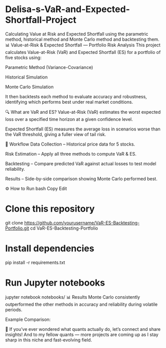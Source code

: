 # Delisa-s-VaR-and-Expected-Shortfall-Project
Calculating Value at Risk and Expected Shortfall using the parametric method, historical method and Monte Carlo method and backtesting them.
📊 Value-at-Risk & Expected Shortfall — Portfolio Risk Analysis
This project calculates Value-at-Risk (VaR) and Expected Shortfall (ES) for a portfolio of five stocks using:

Parametric Method (Variance-Covariance)

Historical Simulation

Monte Carlo Simulation

It then backtests each method to evaluate accuracy and robustness, identifying which performs best under real market conditions.

🔍 What are VaR and ES?
Value-at-Risk (VaR) estimates the worst expected loss over a specified time horizon at a given confidence level.

Expected Shortfall (ES) measures the average loss in scenarios worse than the VaR threshold, giving a fuller view of tail risk.

📂 Workflow
Data Collection – Historical price data for 5 stocks.

Risk Estimation – Apply all three methods to compute VaR & ES.

Backtesting – Compare predicted VaR against actual losses to test model reliability.

Results – Side-by-side comparison showing Monte Carlo performed best.

⚙ How to Run
bash
Copy
Edit
# Clone this repository
git clone https://github.com/yourusername/VaR-ES-Backtesting-Portfolio.git
cd VaR-ES-Backtesting-Portfolio

# Install dependencies
pip install -r requirements.txt

# Run Jupyter notebooks
jupyter notebook notebooks/
📊 Results
Monte Carlo consistently outperformed the other methods in accuracy and reliability during volatile periods.

Example Comparison:

💬 If you’ve ever wondered what quants actually do, let’s connect and share insights!
And to my fellow quants — more projects are coming up as I stay sharp in this niche and fast-evolving field.


